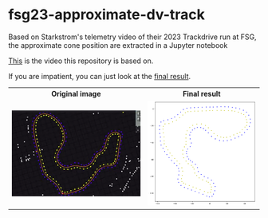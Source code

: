 # fsg23-approximate-dv-track
Based on Starkstrom's telemetry video of their 2023 Trackdrive run at FSG, the approximate cone position are extracted in a Jupyter notebook

[This](https://www.youtube.com/watch?v=9MWKDJeAEDU) is the video this repository is based on.

If you are impatient, you can just look at the [final result](track.json).

<!-- Original image and final result side by side using table -->
<table>
    <tr>
        <th>Original image</th>
        <th>Final result</th>
  <tr>
    <td><img src="image.png" alt="Original image"/></td>
    <td><img src="track_plot.png" alt="Final result"/></td>
  </tr>

</table>
